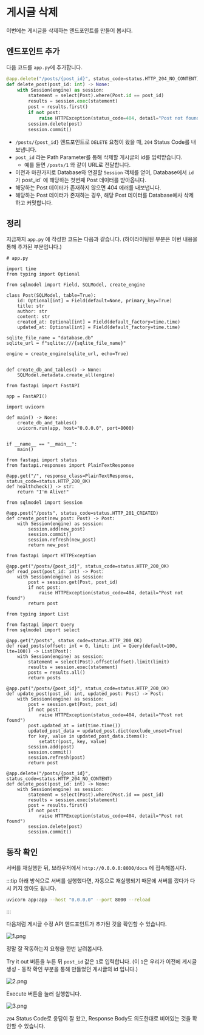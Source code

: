 # 게시글 삭제

이번에는 게시글을 삭제하는 엔드포인트를 만들어 봅시다.
 
## 엔드포인트 추가

다음 코드를 `app.py`에 추가합니다.

```python
@app.delete("/posts/{post_id}", status_code=status.HTTP_204_NO_CONTENT)
def delete_post(post_id: int) -> None:
    with Session(engine) as session:
        statement = select(Post).where(Post.id == post_id)
        results = session.exec(statement)
        post = results.first()
        if not post:
            raise HTTPException(status_code=404, detail="Post not found")
        session.delete(post)
        session.commit()
```

- `/posts/{post_id}` 엔드포인트로 `DELETE` 요청이 왔을 때, `204` Status Code를 내보냅니다.
- `post_id` 라는 Path Parameter를 통해 삭제할 게시글의 id를 입력받습니다.
  - 예를 들면 `/posts/1` 와 같이 URL로 전달합니다.
- 이전과 마찬가지로 Database와 연결할 `Session` 객체를 얻어, Database에서 `id`가 post_id` 에 해당하는 첫번째 Post 데이터를 받아옵니다.
- 해당하는 Post 데이터가 존재하지 않으면 404 에러를 내보냅니다.
- 해당하는 Post 데이터가 존재하는 경우, 해당 Post 데이터를 Database에사 삭제하고 커밋합니다.

## 정리

지금까지 `app.py` 에 작성한 코드는 다음과 같습니다. (하이라이팅된 부분은 이번 내용을 통해 추가된 부분입니다.)

```python{94-103}
# app.py

import time
from typing import Optional

from sqlmodel import Field, SQLModel, create_engine

class Post(SQLModel, table=True):
    id: Optional[int] = Field(default=None, primary_key=True)
    title: str
    author: str
    content: str
    created_at: Optional[int] = Field(default_factory=time.time)
    updated_at: Optional[int] = Field(default_factory=time.time)

sqlite_file_name = "database.db"
sqlite_url = f"sqlite:///{sqlite_file_name}"

engine = create_engine(sqlite_url, echo=True)


def create_db_and_tables() -> None:
    SQLModel.metadata.create_all(engine)

from fastapi import FastAPI    

app = FastAPI()

import uvicorn

def main() -> None:
    create_db_and_tables()
    uvicorn.run(app, host="0.0.0.0", port=8000)


if __name__ == "__main__":
    main()
    
from fastapi import status
from fastapi.responses import PlainTextResponse

@app.get("/", response_class=PlainTextResponse, status_code=status.HTTP_200_OK)
def healthcheck() -> str:
    return "I'm Alive!"
    
from sqlmodel import Session

@app.post("/posts", status_code=status.HTTP_201_CREATED)
def create_post(new_post: Post) -> Post:
    with Session(engine) as session:
        session.add(new_post)
        session.commit()
        session.refresh(new_post)
        return new_post
        
from fastapi import HTTPException

@app.get("/posts/{post_id}", status_code=status.HTTP_200_OK)
def read_post(post_id: int) -> Post:
    with Session(engine) as session:
        post = session.get(Post, post_id)
        if not post:
            raise HTTPException(status_code=404, detail="Post not found")
        return post

from typing import List

from fastapi import Query
from sqlmodel import select

@app.get("/posts", status_code=status.HTTP_200_OK)
def read_posts(offset: int = 0, limit: int = Query(default=100, lte=100)) -> List[Post]:
    with Session(engine) as session:
        statement = select(Post).offset(offset).limit(limit)
        results = session.exec(statement)
        posts = results.all()
        return posts
        
@app.put("/posts/{post_id}", status_code=status.HTTP_200_OK)
def update_post(post_id: int, updated_post: Post) -> Post:
    with Session(engine) as session:
        post = session.get(Post, post_id)
        if not post:
            raise HTTPException(status_code=404, detail="Post not found")
        post.updated_at = int(time.time())
        updated_post_data = updated_post.dict(exclude_unset=True)
        for key, value in updated_post_data.items():
            setattr(post, key, value)
        session.add(post)
        session.commit()
        session.refresh(post)
        return post
        
@app.delete("/posts/{post_id}", status_code=status.HTTP_204_NO_CONTENT)
def delete_post(post_id: int) -> None:
    with Session(engine) as session:
        statement = select(Post).where(Post.id == post_id)
        results = session.exec(statement)
        post = results.first()
        if not post:
            raise HTTPException(status_code=404, detail="Post not found")
        session.delete(post)
        session.commit()
```

## 동작 확인

서버를 재실행한 뒤, 브라우저에서 `http://0.0.0.0:8000/docs` 에 접속해봅시다.

:::tip
아래 방식으로 서버를 실행했다면, 자동으로 재실행되기 때문에 서버를 껐다가 다시 키지 않아도 됩니다.

```bash
uvicorn app:app --host "0.0.0.0" --port 8000 --reload
```
:::

다음처럼 게시글 수정 API 엔드포인트가 추가된 것을 확인할 수 있습니다.

![1.png](./1.png)

정말 잘 작동하는지 요청을 한번 날려봅시다.

Try it out 버튼을 누른 뒤 `post_id` 값은 `1`로 입력합니다.
(이 `1`은 우리가 이전에 게시글 생성 - 동작 확인 부분을 통해 만들었던 게시글의 id 입니다.)

![2.png](./2.png)

Execute 버튼을 눌러 실행합니다.

![3.png](./3.png)

`204` Status Code로 응답이 잘 왔고, Response Body도 의도한대로 비어있는 것을 확인할 수 있습니다.
